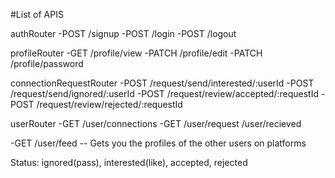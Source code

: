 #List of APIS

authRouter
-POST /signup
-POST /login
-POST /logout

profileRouter
-GET /profile/view
-PATCH /profile/edit
-PATCH /profile/password

connectionRequestRouter
-POST /request/send/interested/:userId
-POST /request/send/ignored/:userId
-POST /request/review/accepted/:requestId
-POST /request/review/rejected/:requestId

userRouter
-GET /user/connections
-GET /user/request
     /user/recieved

-GET /user/feed -- Gets you the profiles of the other users on platforms



Status: ignored(pass), interested(like), accepted, rejected

